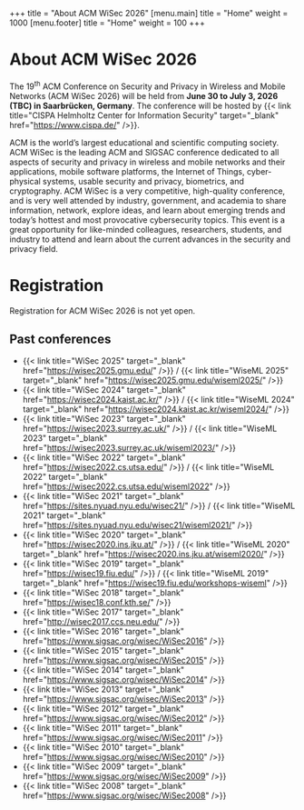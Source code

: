 +++
title = "About ACM WiSec 2026"
[menu.main]
    title = "Home"
    weight = 1000
[menu.footer]
    title = "Home"
    weight = 100
+++

# About ACM WiSec 2026

The 19<sup>th</sup> ACM Conference on Security and Privacy in Wireless and Mobile Networks (ACM WiSec 2026) will be held from **June 30 to July 3, 2026 (TBC) in Saarbrücken, Germany**. 
The conference will be hosted by {{< link title="CISPA Helmholtz Center for Information Security" target="_blank" href="https://www.cispa.de/" />}}.

ACM is the world’s largest educational and scientific computing society. ACM WiSec is the leading ACM and SIGSAC conference dedicated to all aspects of security and privacy in wireless and mobile networks and their applications, mobile software platforms, the Internet of Things, cyber-physical systems, usable security and privacy, biometrics, and cryptography. ACM WiSec is a very competitive, high-quality conference, and is very well attended by industry, government, and academia to share information, network, explore ideas, and learn about emerging trends and today’s hottest and most provocative cybersecurity topics. This event is a great opportunity for like-minded colleagues, researchers, students, and industry to attend and learn about the current advances in the security and privacy field.

# Registration

Registration for ACM WiSec 2026 is not yet open. 

## Past conferences
- {{< link title="WiSec 2025" target="_blank" href="https://wisec2025.gmu.edu/" />}} / {{< link title="WiseML 2025" target="_blank" href="https://wisec2025.gmu.edu/wiseml2025/" />}}
- {{< link title="WiSec 2024" target="_blank" href="https://wisec2024.kaist.ac.kr/" />}} / {{< link title="WiseML 2024" target="_blank" href="https://wisec2024.kaist.ac.kr/wiseml2024/" />}}
- {{< link title="WiSec 2023" target="_blank" href="https://wisec2023.surrey.ac.uk/" />}} / {{< link title="WiseML 2023" target="_blank" href="https://wisec2023.surrey.ac.uk/wiseml2023/" />}}
- {{< link title="WiSec 2022" target="_blank" href="https://wisec2022.cs.utsa.edu/" />}} / {{< link title="WiseML 2022" target="_blank" href="https://wisec2022.cs.utsa.edu/wiseml2022" />}}
- {{< link title="WiSec 2021" target="_blank" href="https://sites.nyuad.nyu.edu/wisec21/" />}} / {{< link title="WiseML 2021" target="_blank" href="https://sites.nyuad.nyu.edu/wisec21/wiseml2021/" />}}
- {{< link title="WiSec 2020" target="_blank" href="https://wisec2020.ins.jku.at/" />}} / {{< link title="WiseML 2020" target="_blank" href="https://wisec2020.ins.jku.at/wiseml2020/" />}}
- {{< link title="WiSec 2019" target="_blank" href="https://wisec19.fiu.edu/" />}} / {{< link title="WiseML 2019" target="_blank" href="https://wisec19.fiu.edu/workshops-wiseml" />}}
- {{< link title="WiSec 2018" target="_blank" href="https://wisec18.conf.kth.se/" />}}
- {{< link title="WiSec 2017" target="_blank" href="http://wisec2017.ccs.neu.edu/" />}}
- {{< link title="WiSec 2016" target="_blank" href="https://www.sigsac.org/wisec/WiSec2016" />}}
- {{< link title="WiSec 2015" target="_blank" href="https://www.sigsac.org/wisec/WiSec2015" />}}
- {{< link title="WiSec 2014" target="_blank" href="https://www.sigsac.org/wisec/WiSec2014" />}}
- {{< link title="WiSec 2013" target="_blank" href="https://www.sigsac.org/wisec/WiSec2013" />}}
- {{< link title="WiSec 2012" target="_blank" href="https://www.sigsac.org/wisec/WiSec2012" />}}
- {{< link title="WiSec 2011" target="_blank" href="https://www.sigsac.org/wisec/WiSec2011" />}}
- {{< link title="WiSec 2010" target="_blank" href="https://www.sigsac.org/wisec/WiSec2010" />}}
- {{< link title="WiSec 2009" target="_blank" href="https://www.sigsac.org/wisec/WiSec2009" />}}
- {{< link title="WiSec 2008" target="_blank" href="https://www.sigsac.org/wisec/WiSec2008" />}}
